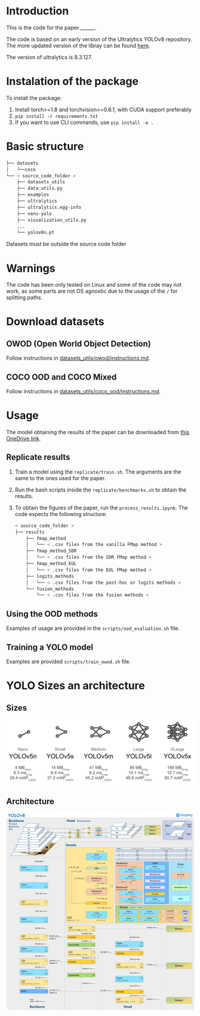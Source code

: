 # Introduction

This is the code for the paper ______. 

The code is based on an early version of the Ultralytics YOLOv8 repository. The more updated version of the libray can be found [here](https://github.com/ultralytics/ultralytics).

The version of ultralytics is 8.3.127.

# Instalation of the package

To install the package:

1. Install torch>=1.8 and torchvision>=0.8.1, with CUDA support preferably
2. ```pip install -r requirements.txt```
3. If you want to use CLI commands, use ```pip install -e .```


# Basic structure

```bash
├── datasets
│   └──coco 
└── < source_code_folder >
    ├── datasets_utils
    ├── data_utils.py
    ├── examples
    ├── ultralytics
    ├── ultralytics.egg-info
    ├── venv-yolo
    ├── visualization_utils.py
    ...
    └── yolov8n.pt
```

Datasets must be outside the source code folder

# Warnings

The code has been only tested on Linux and some of the code may not work, as some parts are not OS agnostic due to the usage of the `/` for splitting paths.

# Download datasets

## OWOD (Open World Object Detection)

Follow instructions in [datasets_utils/owod/instructions.md](datasets_utils/owod/instructions.md).

## COCO OOD and COCO Mixed

Follow instructions in [datasets_utils/coco_ood/instructions.md](datasets_utils/coco_ood/instructions.md).

# Usage

The model obtaining the results of the paper can be downloaded from [this OneDrive link](https://tecnalia365-my.sharepoint.com/:u:/g/personal/aitor_martinez_tecnalia_com/EbHfJyzcQy9Kr1-h2SOP5MsBLaQfLmMRbWtkcZxDHTIDsw?e=4D9VYi).

## Replicate results

1) Train a model using the ```replicate/train.sh```. The arguments are the same to the ones used for the paper.

2) Run the bash scripts inside the  ```replicate/benchmarks.sh``` to obtain the results.

3) To obtain the figures of the paper, run the ```process_results.ipynb```. The code expects the following structure:
    
    ```bash
    < source_code_folder >
    ├── results
        ├── fmap_method
        │   └── < .csv files from the vanilla FMap method >
        ├── fmap_method_SDR
        │   └── < .csv files from the SDR FMap method >
        ├── fmap_method_EUL
        │   └── < .csv files from the EUL FMap method >
        ├── logits_methods
        │   └── < .csv files from the post-hoc or logits methods >
        └── fusion_methods
            └── < .csv files from the fusion methods >
    ```


## Using the OOD methods

Examples of usage are provided in the ```scripts/ood_evaluation.sh``` file.

## Training a YOLO model

Examples are provided ```scripts/train_owod.sh``` file.

# YOLO Sizes an architecture

## Sizes
![Yolo_sizes_image](ultralytics/assets/yolov8_sizes.png)

## Architecture
![Yolo_arch](ultralytics/assets/yolov8_arch.jpg)